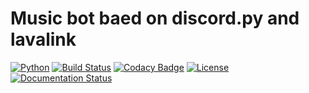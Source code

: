# Music bot baed on discord.py and lavalink
[![Python](https://img.shields.io/badge/Python-3.5%20%7C%203.6%20%7C%203.7%20%7C%203.8-blue.svg)](https://www.python.org) [![Build Status](https://travis-ci.com/devoxin/Lavalink.py.svg?branch=master)](https://travis-ci.com/Devoxin/Lavalink.py) [![Codacy Badge](https://api.codacy.com/project/badge/Grade/5f4c2517818042c593c57f911ff61062)](https://www.codacy.com/manual/Devoxin/Lavalink.py?utm_source=github.com&amp;utm_medium=referral&amp;utm_content=Devoxin/Lavalink.py&amp;utm_campaign=Badge_Grade) [![License](https://img.shields.io/github/license/Devoxin/Lavalink.py.svg)](LICENSE) [![Documentation Status](https://readthedocs.org/projects/lavalink/badge/?version=latest)](https://lavalink.readthedocs.io/en/latest/?badge=latest)
